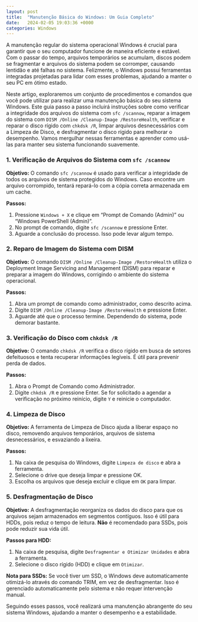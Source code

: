 ```yaml
---
layout: post
title:  "Manutenção Básica do Windows: Um Guia Completo"
date:   2024-02-05 19:03:36 +0000
categories: Windows
---
```


A manutenção regular do sistema operacional Windows é crucial para garantir que o seu computador funcione de maneira eficiente e estável. Com o passar do tempo, arquivos temporários se acumulam, discos podem se fragmentar e arquivos do sistema podem se corromper, causando lentidão e até falhas no sistema. Felizmente, o Windows possui ferramentas integradas projetadas para lidar com esses problemas, ajudando a manter o seu PC em ótimo estado.

Neste artigo, exploraremos um conjunto de procedimentos e comandos que você pode utilizar para realizar uma manutenção básica do seu sistema Windows. Este guia passo a passo incluirá instruções sobre como verificar a integridade dos arquivos do sistema com `sfc /scannow`, reparar a imagem do sistema com `DISM /Online /Cleanup-Image /RestoreHealth`, verificar e reparar o disco rígido com `chkdsk /R`, limpar arquivos desnecessários com a Limpeza de Disco, e desfragmentar o disco rígido para melhorar o desempenho. Vamos mergulhar nessas ferramentas e aprender como usá-las para manter seu sistema funcionando suavemente.

### 1. Verificação de Arquivos do Sistema com `sfc /scannow`

**Objetivo:** O comando `sfc /scannow` é usado para verificar a integridade de todos os arquivos de sistema protegidos do Windows. Caso encontre um arquivo corrompido, tentará repará-lo com a cópia correta armazenada em um cache.

**Passos:**
1. Pressione `Windows + X` e clique em “Prompt de Comando (Admin)” ou “Windows PowerShell (Admin)”.
2. No prompt de comando, digite `sfc /scannow` e pressione Enter.
3. Aguarde a conclusão do processo. Isso pode levar algum tempo.

### 2. Reparo de Imagem do Sistema com DISM

**Objetivo:** O comando `DISM /Online /Cleanup-Image /RestoreHealth` utiliza o Deployment Image Servicing and Management (DISM) para reparar e preparar a imagem do Windows, corrigindo o ambiente do sistema operacional.

**Passos:**
1. Abra um prompt de comando como administrador, como descrito acima.
2. Digite `DISM /Online /Cleanup-Image /RestoreHealth` e pressione Enter.
3. Aguarde até que o processo termine. Dependendo do sistema, pode demorar bastante.

### 3. Verificação do Disco com `chkdsk /R`

**Objetivo:** O comando `chkdsk /R` verifica o disco rígido em busca de setores defeituosos e tenta recuperar informações legíveis. É útil para prevenir perda de dados.

**Passos:**
1. Abra o Prompt de Comando como Administrador.
2. Digite `chkdsk /R` e pressione Enter. Se for solicitado a agendar a verificação no próximo reinício, digite `Y` e reinicie o computador.

### 4. Limpeza de Disco

**Objetivo:** A ferramenta de Limpeza de Disco ajuda a liberar espaço no disco, removendo arquivos temporários, arquivos de sistema desnecessários, e esvaziando a lixeira.

**Passos:**
1. Na caixa de pesquisa do Windows, digite `Limpeza de disco` e abra a ferramenta.
2. Selecione o drive que deseja limpar e pressione OK.
3. Escolha os arquivos que deseja excluir e clique em `OK` para limpar.

### 5. Desfragmentação de Disco

**Objetivo:** A desfragmentação reorganiza os dados do disco para que os arquivos sejam armazenados em segmentos contíguos. Isso é útil para HDDs, pois reduz o tempo de leitura. **Não** é recomendado para SSDs, pois pode reduzir sua vida útil.

**Passos para HDD:**
1. Na caixa de pesquisa, digite `Desfragmentar e Otimizar Unidades` e abra a ferramenta.
2. Selecione o disco rígido (HDD) e clique em `Otimizar`.

**Nota para SSDs:** Se você tiver um SSD, o Windows deve automaticamente otimizá-lo através do comando TRIM, em vez de desfragmentar. Isso é gerenciado automaticamente pelo sistema e não requer intervenção manual.

Seguindo esses passos, você realizará uma manutenção abrangente do seu sistema Windows, ajudando a manter o desempenho e a estabilidade.